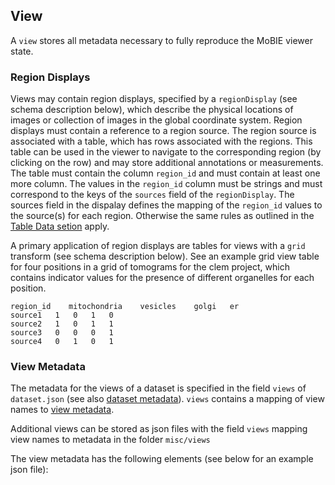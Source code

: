 ## <a name="view"></a>View

A `view` stores all metadata necessary to fully reproduce the MoBIE viewer state.

### <a name="view-source-annotations"></a>Region Displays

Views may contain region displays, specified by a `regionDisplay` (see schema description below), which describe the physical locations of images or collection of images in the global coordinate system.
Region displays must contain a reference to a region source.
The region source is associated with a table, which has rows associated with the regions. This table can be used in the viewer to navigate to the corresponding region (by clicking on the row) and may store additional annotations or measurements.
The table must contain the column `region_id` and must contain at least one more column.
The values in the `region_id` column must be strings and must correspond to the keys of the `sources` field of the `regionDisplay`.
The sources field in the dispalay defines the mapping of the `region_id` values to the source(s) for each region. 
Otherwise the same rules as outlined in the [Table Data setion](#table-data) apply.

A primary application of region displays are tables for views with a `grid` transform (see schema description below).
See an example grid view table for four positions in a grid of tomograms for the clem project, which contains indicator values for the presence of different organelles for each position.
```tsv
region_id    mitochondria    vesicles    golgi   er
source1   1   0   1   0
source2   1   0   1   1
source3   0   0   0   1
source4   0   1   0   1
```

### <a name="view-metadata"></a>View Metadata

The metadata for the views of a dataset is specified in the field `views` of `dataset.json` (see also [dataset metadata](#dataset-metadata)).
`views` contains a mapping of view names to [view metadata](../schema/view.schema.json).

Additional views can be stored as json files with the field `views` mapping view names to metadata in the folder `misc/views`

The view metadata has the following elements (see below for an example json file):

<!---
Don't add anything manually after this line. The example view metadata will be generated automatically when running
scripts/generate_spec_description.py
-->
